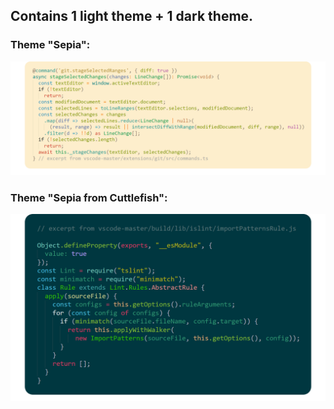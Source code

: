 ## Contains 1 light theme + 1 dark theme.

### Theme "Sepia":

![screenshot.sepia.png](images/screenshot.sepia.png)

### Theme "Sepia from Cuttlefish":

![screenshot.cuttlefish.png](images/screenshot.cuttlefish.png)
